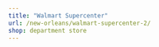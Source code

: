 ```yaml
---
title: "Walmart Supercenter"
url: /new-orleans/walmart-supercenter-2/
shop: department store
---
```

